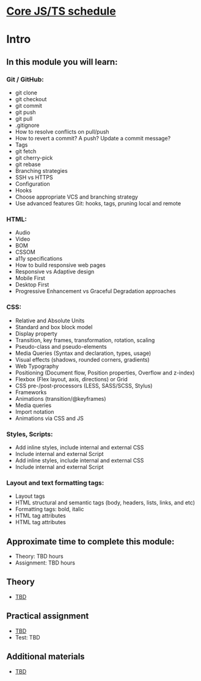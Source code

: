 # [Core JS/TS schedule](../README.md) 
# Intro

## In this module you will learn:

### Git / GitHub:
- git clone
- git checkout
- git commit
- git push
- git pull
- .gitignore
- How to resolve conflicts on pull/push
- How to revert a commit? A push? Update a commit message?
- Tags
- git fetch
- git cherry-pick
- git rebase
- Branching strategies
- SSH vs HTTPS
- Configuration
- Hooks
- Choose appropriate VCS and branching strategy
- Use advanced features Git: hooks, tags, pruning local and remote

### HTML:
- Audio
- Video
- BOM
- CSSOM
- a11y specifications
- How to build responsive web pages
- Responsive vs Adaptive design
- Mobile First
- Desktop First
- Progressive Enhancement vs Graceful Degradation approaches

### CSS:
- Relative and Absolute Units
- Standard and box block model
- Display property
- Transition, key frames, transformation, rotation, scaling
- Pseudo-class and pseudo-elements
- Media Queries (Syntax and declaration, types, usage)
- Visual effects (shadows, rounded corners, gradients)
- Web Typography
- Positioning (Document flow, Position properties, Overflow and z-index)
- Flexbox (Flex layout, axis, directions) or Grid
- CSS pre-/post-processors (LESS, SASS/SCSS, Stylus)
- Frameworks
- Animations (transition/@keyframes)
- Media queries
- Import notation
- Animations via CSS and JS

### Styles, Scripts:
- Add inline styles, include internal and external CSS
- Include internal and external Script
- Add inline styles, include internal and external CSS
- Include internal and external Script

### Layout and text formatting tags:
- Layout tags
- HTML structural and semantic tags (body, headers, lists, links, and etc)
- Formatting tags: bold, italic
- HTML tag attributes
- HTML tag attributes

## Approximate time to complete this module:

- Theory: TBD hours
- Assignment: TBD hours

## Theory

- [TBD](#)

## Practical assignment

- [TBD](#)
- Test: TBD

## Additional materials

- [TBD](#)
